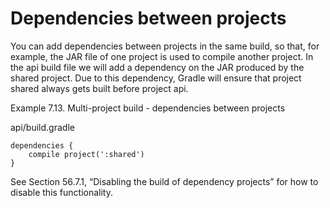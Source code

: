 # Dependencies between projects

You can add dependencies between projects in the same build, so that, for example, the JAR file of one project is used to compile another project. In the api build file we will add a dependency on the JAR produced by the shared project. Due to this dependency, Gradle will ensure that project shared always gets built before project api.

Example 7.13. Multi-project build - dependencies between projects

api/build.gradle

    dependencies {
        compile project(':shared')
    }

See Section 56.7.1, “Disabling the build of dependency projects” for how to disable this functionality.


